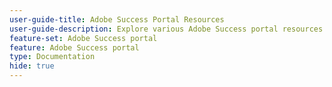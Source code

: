 ```yaml
---
user-guide-title: Adobe Success Portal Resources
user-guide-description: Explore various Adobe Success portal resources for more details.
feature-set: Adobe Success portal
feature: Adobe Success portal
type: Documentation
hide: true
---
```

